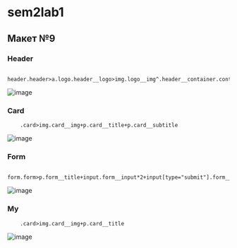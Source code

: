 # sem2lab1

## Макет №9 ##

### Header ###

```
    header.header>a.logo.header__logo>img.logo__img^.header__container.container>nav.navigation.header__navigation>ul.header__list>li.header__item*4>a.header__link^^^ul.pages.header__pages>li.pages__item*2>a.pages__link^^^btn.header__btn.btn
```
![image](https://github.com/Loksifon/sem2lab1/assets/113594760/0c81d2fc-70a4-4b8b-ac2a-8468d867ba88)


### Card ###

```
    .card>img.card__img+p.card__title+p.card__subtitle
```
![image](https://user-images.githubusercontent.com/113594760/223345735-b30a8779-5f76-4255-b5b7-23500e5268d0.png)


### Form ###

```
    form.form>p.form__title+input.form__input*2+input[type="submit"].form__submit
```
![image](https://user-images.githubusercontent.com/113594760/223345775-73159fd3-ae11-409a-b254-b5b239157427.png)


### My ###

```
    .card>img.card__img+p.card__title
```
![image](https://user-images.githubusercontent.com/113594760/223345855-0d13a5d2-c595-4b88-8f68-bb65f0cd40f3.png)
